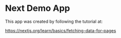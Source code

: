 # Next Demo App
This app was created by following the tutorial at:

https://nextjs.org/learn/basics/fetching-data-for-pages

